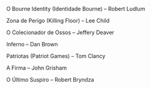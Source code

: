 

O Bourne Identity (Identidade Bourne) – Robert Ludlum

Zona de Perigo (Killing Floor) – Lee Child

O Colecionador de Ossos – Jeffery Deaver

Inferno – Dan Brown

Patriotas (Patriot Games) – Tom Clancy

A Firma – John Grisham

O Último Suspiro – Robert Bryndza
